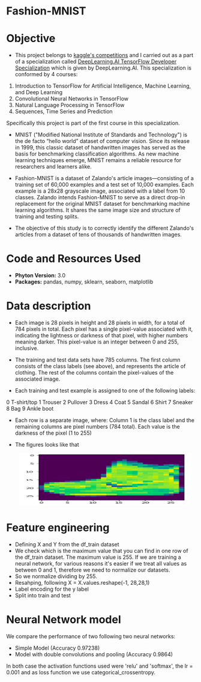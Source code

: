 # Fashion-MNIST

# Objective

- This project belongs to [kaggle's competitions](https://www.kaggle.com/zalando-research/fashionmnist) and I carried out as a part of a specialization called [DeepLearning.AI TensorFlow Developer Specialization](https://www.coursera.org/account/accomplishments/specialization/certificate/L6R6AFWVXHZT) which is given by DeepLearning.AI. This specialization is conformed by 4 courses: 
1. Introduction to TensorFlow for Artificial Intelligence, Machine Learning, and Deep Learning 
2. Convolutional Neural Networks in TensorFlow 
3. Natural Language Processing in TensorFlow 
4. Sequences, Time Series and Prediction

Specifically this project is part of the first course in this specialization. 

- MNIST ("Modified National Institute of Standards and Technology") is the de facto “hello world” dataset of computer vision. Since its release in 1999, this classic dataset of handwritten images has served as the basis for benchmarking classification algorithms. As new machine learning techniques emerge, MNIST remains a reliable resource for researchers and learners alike.

- Fashion-MNIST is a dataset of Zalando's article images—consisting of a training set of 60,000 examples and a test set of 10,000 examples. Each example is a 28x28 grayscale image, associated with a label from 10 classes. Zalando intends Fashion-MNIST to serve as a direct drop-in replacement for the original MNIST dataset for benchmarking machine learning algorithms. It shares the same image size and structure of training and testing splits.

- The objective of this study is to correctly identify the different Zalando's articles from a dataset of tens of thousands of handwritten images.

# Code and Resources Used

- **Phyton Version:** 3.0
- **Packages:** pandas, numpy, sklearn, seaborn, matplotlib

# Data description  

- Each image is 28 pixels in height and 28 pixels in width, for a total of 784 pixels in total. Each pixel has a single pixel-value associated with it, indicating the lightness or darkness of that pixel, with higher numbers meaning darker. This pixel-value is an integer between 0 and 255, inclusive.

- The training and test data sets have 785 columns. The first column consists of the class labels (see above), and represents the article of clothing. The rest of the columns contain the pixel-values of the associated image.

- Each training and test example is assigned to one of the following labels:

0 T-shirt/top
1 Trouser
2 Pullover
3 Dress
4 Coat
5 Sandal
6 Shirt
7 Sneaker
8 Bag
9 Ankle boot

- Each row is a separate image, where: Column 1 is the class label and the remaining columns are pixel numbers (784 total). Each value is the darkness of the pixel (1 to 255)

- The figures looks like that
  <p align="center">
   <img src="https://github.com/lilosa88/Fashion-MNIST-/blob/main/Images/Captura%20de%20Pantalla%202021-05-18%20a%20la(s)%2016.20.14.png" width="460" height="140">
  </p> 
  
# Feature engineering
  
- Defining X and Y from the df_train dataset
- We check which is the maximum value that you can find in one row of the df_train dataset. The maximum value is 255. If we are training a neural network, for    various reasons it's easier if we treat all values as between 0 and 1, therefore we need to normalize our datasets.
- So we normalize dividing by 255.
- Resahping, following X = X.values.reshape(-1, 28,28,1)
- Label encoding for the y label
- Split into train and test

# Neural Network model

We compare the performance of two following two neural networks:
- Simple Model (Accuracy 0.97238)
- Model with double convolutions and pooling (Accuracy 0.9864)

In both case the activation functions used were 'relu' and 'softmax', the lr = 0.001 and as loss function we use categorical_crossentropy.
